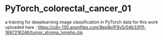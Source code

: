 # PyTorch_colorectal_cancer_01
a training for deeplearning image classification in PyTorch
data for this work uploaded here : https://cdn-130.anonfiles.com/8ep9p1F8y5/04b33f1f-1667216246/tumor_stroma_lympho.zip
